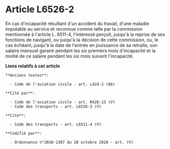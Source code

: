 # Article L6526-2

En cas d'incapacité résultant d'un accident du travail, d'une maladie imputable au service et reconnue comme telle par la
commission mentionnée à l'article L. 6511-4, l'intéressé perçoit, jusqu'à la reprise de ses fonctions de navigant, ou jusqu'à
la décision de cette commission, ou, le cas échéant, jusqu'à la date de l'entrée en jouissance de sa retraite, son salaire
mensuel garanti pendant les six premiers mois d'incapacité et la moitié de ce salaire pendant les six mois suivant
l'incapacité.

**Liens relatifs à cet article**

	**Anciens textes**:

	  - Code de l'aviation civile - art. L424-2 (Ab)

	**Cité par**:

	  - Code de l'aviation civile - art. R426-13 (V)
	  - Code des transports - art. L6526-3 (V)

	**Cite**:

	  - Code des transports - art. L6511-4 (V)

	**Codifié par**:

	  - Ordonnance n°2010-1307 du 28 octobre 2010 - art. (V)
